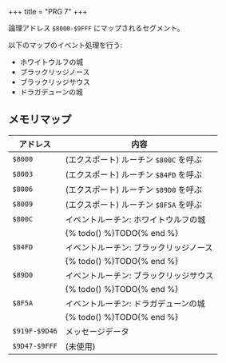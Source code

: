 +++
title = "PRG 7"
+++

論理アドレス `$8000-$9FFF` にマップされるセグメント。

以下のマップのイベント処理を行う:

* ホワイトウルフの城
* ブラックリッジノース
* ブラックリッジサウス
* ドラガデューンの城

## メモリマップ

| アドレス | 内容 |
| -- | -- |
| `$8000` | (エクスポート) ルーチン `$800C` を呼ぶ |
| `$8003` | (エクスポート) ルーチン `$84FD` を呼ぶ |
| `$8006` | (エクスポート) ルーチン `$89D0` を呼ぶ |
| `$8009` | (エクスポート) ルーチン `$8F5A` を呼ぶ |
| `$800C` | イベントルーチン: ホワイトウルフの城 |
| | {% todo() %}TODO{% end %} |
| `$84FD` | イベントルーチン: ブラックリッジノース |
| | {% todo() %}TODO{% end %} |
| `$89D0` | イベントルーチン: ブラックリッジサウス |
| | {% todo() %}TODO{% end %} |
| `$8F5A` | イベントルーチン: ドラガデューンの城 |
| | {% todo() %}TODO{% end %} |
| `$919F-$9D46` | メッセージデータ |
| `$9D47-$9FFF` | (未使用) |
